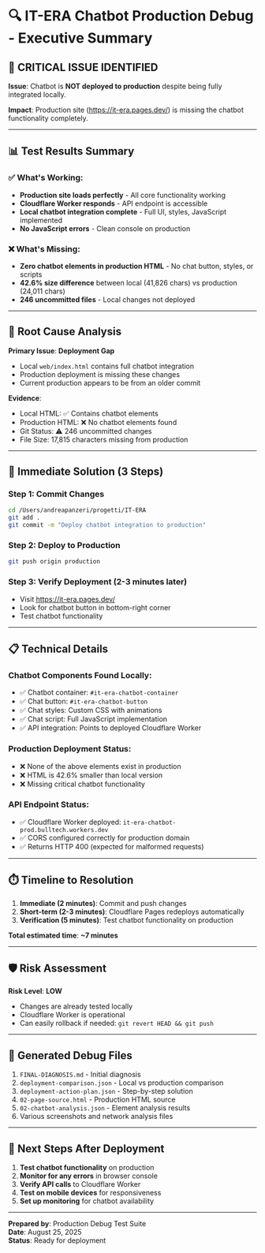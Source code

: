 # 🔍 IT-ERA Chatbot Production Debug - Executive Summary

## 🚨 **CRITICAL ISSUE IDENTIFIED**

**Issue**: Chatbot is **NOT deployed to production** despite being fully integrated locally.

**Impact**: Production site (https://it-era.pages.dev/) is missing the chatbot functionality completely.

---

## 📊 **Test Results Summary**

### ✅ **What's Working:**
- **Production site loads perfectly** - All core functionality working
- **Cloudflare Worker responds** - API endpoint is accessible 
- **Local chatbot integration complete** - Full UI, styles, JavaScript implemented
- **No JavaScript errors** - Clean console on production

### ❌ **What's Missing:**
- **Zero chatbot elements in production HTML** - No chat button, styles, or scripts
- **42.6% size difference** between local (41,826 chars) vs production (24,011 chars)
- **246 uncommitted files** - Local changes not deployed

---

## 🎯 **Root Cause Analysis**

**Primary Issue**: **Deployment Gap**
- Local `web/index.html` contains full chatbot integration
- Production deployment is missing these changes
- Current production appears to be from an older commit

**Evidence**:
- Local HTML: ✅ Contains chatbot elements
- Production HTML: ❌ No chatbot elements found
- Git Status: ⚠️ 246 uncommitted changes
- File Size: 17,815 characters missing from production

---

## 🚀 **Immediate Solution (3 Steps)**

### **Step 1: Commit Changes**
```bash
cd /Users/andreapanzeri/progetti/IT-ERA
git add .
git commit -m "Deploy chatbot integration to production"
```

### **Step 2: Deploy to Production**
```bash
git push origin production
```

### **Step 3: Verify Deployment (2-3 minutes later)**
- Visit https://it-era.pages.dev/
- Look for chatbot button in bottom-right corner
- Test chatbot functionality

---

## 📋 **Technical Details**

### **Chatbot Components Found Locally:**
- ✅ Chatbot container: `#it-era-chatbot-container`
- ✅ Chat button: `#it-era-chatbot-button`  
- ✅ Chat styles: Custom CSS with animations
- ✅ Chat script: Full JavaScript implementation
- ✅ API integration: Points to deployed Cloudflare Worker

### **Production Deployment Status:**
- ❌ None of the above elements exist in production
- ❌ HTML is 42.6% smaller than local version
- ❌ Missing critical chatbot functionality

### **API Endpoint Status:**
- ✅ Cloudflare Worker deployed: `it-era-chatbot-prod.bulltech.workers.dev`
- ✅ CORS configured correctly for production domain
- ✅ Returns HTTP 400 (expected for malformed requests)

---

## ⏱️ **Timeline to Resolution**

1. **Immediate (2 minutes)**: Commit and push changes
2. **Short-term (2-3 minutes)**: Cloudflare Pages redeploys automatically  
3. **Verification (5 minutes)**: Test chatbot functionality on production

**Total estimated time**: **~7 minutes**

---

## 🛡️ **Risk Assessment**

**Risk Level**: **LOW**
- Changes are already tested locally
- Cloudflare Worker is operational
- Can easily rollback if needed: `git revert HEAD && git push`

---

## 📁 **Generated Debug Files**

1. `FINAL-DIAGNOSIS.md` - Initial diagnosis
2. `deployment-comparison.json` - Local vs production comparison
3. `deployment-action-plan.json` - Step-by-step solution
4. `02-page-source.html` - Production HTML source
5. `02-chatbot-analysis.json` - Element analysis results
6. Various screenshots and network analysis files

---

## 🎯 **Next Steps After Deployment**

1. **Test chatbot functionality** on production
2. **Monitor for any errors** in browser console
3. **Verify API calls** to Cloudflare Worker
4. **Test on mobile devices** for responsiveness
5. **Set up monitoring** for chatbot availability

---

**Prepared by**: Production Debug Test Suite  
**Date**: August 25, 2025  
**Status**: Ready for deployment
